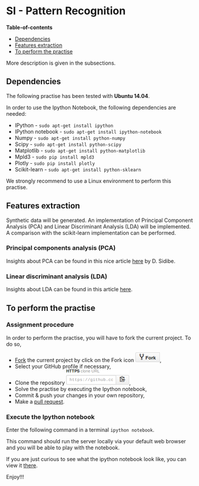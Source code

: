 # SI - Pattern Recognition

**Table-of-contents**

* [Dependencies](#dependencies)
* [Features extraction](#features-extraction)
* [To perform the practise](#to-perform-the-practise)

More description is given in the subsections.

## Dependencies

The following practise has been tested with **Ubuntu 14.04**.

In order to use the Ipython Notebook, the following dependencies are needed:

* IPython - `sudo apt-get install ipython`
* IPython notebook - `sudo apt-get install ipython-notebook`
* Numpy - `sudo apt-get install python-numpy`
* Scipy - `sudo apt-get install python-scipy`
* Matplotlib - `sudo apt-get install python-matplotlib`
* Mpld3 - `sudo pip install mpld3`
* Plotly - `sudo pip install plotly`
* Scikit-learn - `sudo apt-get install python-sklearn`

We strongly recommend to use a Linux environment to perform this practise.

## Features extraction

Synthetic data will be generated. An implementation of Principal Component Analysis (PCA) and Linear Discriminant Analysis (LDA) will be implemented. A comparison with the scikit-learn implementation can be performed.

### Principal components analysis (PCA)

Insights about PCA can be found in this nice article [here](https://hal-univ-bourgogne.archives-ouvertes.fr/hal-00903901/document) by D. Sidibe.

### Linear discriminant analysis (LDA)

Insights about LDA can be found in this article [here](http://faculty.ist.psu.edu/jessieli/Publications/ecmlpkdd11_qgu.pdf).

## To perform the practise

### Assignment procedure

In order to perform the practise, you will have to fork the current project. To do so,

- [Fork](https://help.github.com/articles/fork-a-repo/) the current project by click on the Fork icon ![Do not fine the icon](./readme-images/fork-icon.png),
- Select your GitHub profile if necessary,
- Clone the repository ![Do not fine the icon](./readme-images/git-clone.png),
- Solve the practise by executing the Ipython notebook,
- Commit & push your changes in your own repository,
- Make a [pull request](https://help.github.com/articles/using-pull-requests/).

### Execute the Ipython notebook

Enter the following command in a terminal `ipython notebook`.

This command should run the server locally via your default web browser and you will be able to play with the notebook.

If you are just curious to see what the ipython notebook look like, you can view it [there](http://nbviewer.ipython.org/github/ViBOT-Erasmus/B31XI-SI-Features-Extraction/blob/master/02-features-extraction.ipynb).

Enjoy!!!

